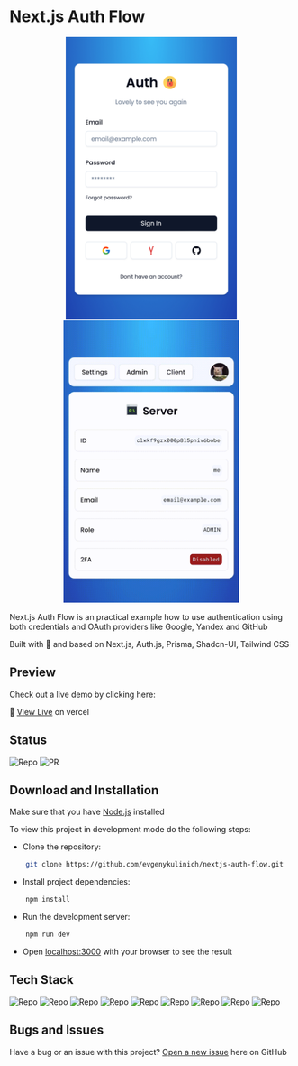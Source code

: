# Next.js Auth Flow

<p align="center">
  <a href="https://github.com/evgenykulinich/nextjs-auth-flow">
      <img src="public/preview/preview.png" height="500">
      <img src="public/preview/preview.gif" height="500">
  </a>
</p>

Next.js Auth Flow is an practical example how to use authentication using both credentials and OAuth providers like
Google, Yandex and GitHub

Built with 🤍 and based on Next.js, Auth.js, Prisma, Shadcn-UI, Tailwind CSS

## Preview

Check out a live demo by clicking here:

🔗 [View Live](https://github.com/evgenykulinich/nextjs-auth-flow) on vercel

## Status

![Repo](https://img.shields.io/github/repo-size/evgenykulinich/nextjs-auth-flow?labelColor=000&color=2564c4&logo=github&logoColor=fff&style=for-the-badge)
![PR](https://img.shields.io/github/issues-pr-closed/evgenykulinich/nextjs-auth-flow?labelColor=000&color=2564c4&logo=github&logoColor=fff&style=for-the-badge)

## Download and Installation

Make sure that you have [Node.js](https://nodejs.org/en/) installed

To view this project in development mode do the following steps:

* Clone the repository:

```bash 
    git clone https://github.com/evgenykulinich/nextjs-auth-flow.git
```

* Install project dependencies:

```bash 
    npm install
```

* Run the development server:

```bash 
    npm run dev
```

* Open [localhost:3000](http://localhost:3000) with your browser to see the result

## Tech Stack

![Repo](https://img.shields.io/badge/next.js-next?labelColor=000&color=000&logo=next.js&logoColor=fff&style=for-the-badge)
![Repo](https://img.shields.io/badge/typescript-typescript?labelColor=000&color=000&logo=typescript&logoColor=fff&style=for-the-badge)
![Repo](https://img.shields.io/badge/shadcn/ui-shadcn/ui?labelColor=000&color=000&logo=shadcnui&logoColor=fff&style=for-the-badge)
![Repo](https://img.shields.io/badge/tailwindcss-tailwindcss?labelColor=000&color=000&logo=tailwindcss&logoColor=fff&style=for-the-badge)
![Repo](https://img.shields.io/badge/prisma-prisma?labelColor=000&color=000&logo=prisma&logoColor=fff&style=for-the-badge)
![Repo](https://img.shields.io/badge/eslint-eslint?labelColor=000&color=000&logo=eslint&logoColor=fff&style=for-the-badge)
![Repo](https://img.shields.io/badge/prettier-prettier?labelColor=000&color=000&logo=prettier&logoColor=fff&style=for-the-badge)
![Repo](https://img.shields.io/badge/resend-resend?labelColor=000&color=000&logo=resend&logoColor=fff&style=for-the-badge)
![Repo](https://img.shields.io/badge/vercel-vercel?labelColor=000&color=000&logo=vercel&logoColor=fff&style=for-the-badge)

## Bugs and Issues

Have a bug or an issue with this project? [Open a new issue](https://github.com/evgenykulinich/nextjs-auth-flow/issues) here on GitHub
